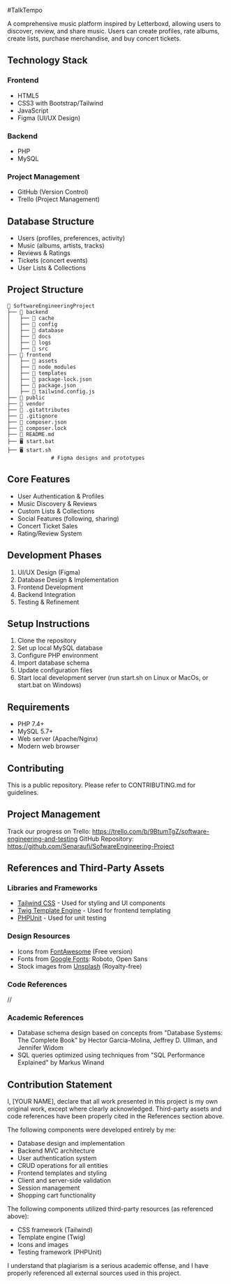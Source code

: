 #TalkTempo 

A comprehensive music platform inspired by Letterboxd, allowing users to discover, review, and share music. Users can create profiles, rate albums, create lists, purchase merchandise, and buy concert tickets.

## Technology Stack

### Frontend
- HTML5
- CSS3 with Bootstrap/Tailwind
- JavaScript
- Figma (UI/UX Design)

### Backend
- PHP
- MySQL

### Project Management
- GitHub (Version Control)
- Trello (Project Management)

## Database Structure
- Users (profiles, preferences, activity)
- Music (albums, artists, tracks)
- Reviews & Ratings
- Tickets (concert events)
- User Lists & Collections

## Project Structure
```
📂 SoftwareEngineeringProject
├── 📂 backend
│   ├── 📂 cache
│   ├── 📂 config
│   ├── 📂 database
│   ├── 📂 docs
│   ├── 📂 logs
│   ├── 📂 src
├── 📂 frontend
│   ├── 📂 assets
│   ├── 📂 node_modules
│   ├── 📂 templates
│   ├── 📄 package-lock.json
│   ├── 📄 package.json
│   ├── 📄 tailwind.config.js
├── 📂 public
├── 📂 vendor
├── 📄 .gitattributes
├── 📄 .gitignore
├── 📄 composer.json
├── 📄 composer.lock
├── 📄 README.md
├── 🖥️ start.bat
├── 🖥️ start.sh
              # Figma designs and prototypes
```

## Core Features
- User Authentication & Profiles
- Music Discovery & Reviews
- Custom Lists & Collections
- Social Features (following, sharing)
- Concert Ticket Sales
- Rating/Review System

## Development Phases
1. UI/UX Design (Figma)
2. Database Design & Implementation
3. Frontend Development
4. Backend Integration
5. Testing & Refinement

## Setup Instructions
1. Clone the repository
2. Set up local MySQL database
3. Configure PHP environment
4. Import database schema
5. Update configuration files
6. Start local development server (run start.sh on Linux or MacOs, or start.bat on Windows)

## Requirements
- PHP 7.4+
- MySQL 5.7+
- Web server (Apache/Nginx)
- Modern web browser

## Contributing
This is a public repository. Please refer to CONTRIBUTING.md for guidelines.

## Project Management
Track our progress on Trello: https://trello.com/b/9BtumTgZ/software-engineering-and-testing
GitHub Repository: https://github.com/Senaraufi/SofwareEngineering-Project

## References and Third-Party Assets

### Libraries and Frameworks
- [Tailwind CSS](https://tailwindcss.com/) - Used for styling and UI components
- [Twig Template Engine](https://twig.symfony.com/) - Used for frontend templating
- [PHPUnit](https://phpunit.de/) - Used for unit testing

### Design Resources
- Icons from [FontAwesome](https://fontawesome.com/) (Free version)
- Fonts from [Google Fonts](https://fonts.google.com/): Roboto, Open Sans
- Stock images from [Unsplash](https://unsplash.com/) (Royalty-free)

### Code References
//

### Academic References
- Database schema design based on concepts from "Database Systems: The Complete Book" by Hector Garcia-Molina, Jeffrey D. Ullman, and Jennifer Widom
- SQL queries optimized using techniques from "SQL Performance Explained" by Markus Winand

## Contribution Statement

I, [YOUR NAME], declare that all work presented in this project is my own original work, except where clearly acknowledged. Third-party assets and code references have been properly cited in the References section above.

The following components were developed entirely by me:
- Database design and implementation
- Backend MVC architecture
- User authentication system
- CRUD operations for all entities
- Frontend templates and styling
- Client and server-side validation
- Session management
- Shopping cart functionality

The following components utilized third-party resources (as referenced above):
- CSS framework (Tailwind)
- Template engine (Twig)
- Icons and images
- Testing framework (PHPUnit)

I understand that plagiarism is a serious academic offense, and I have properly referenced all external sources used in this project.
